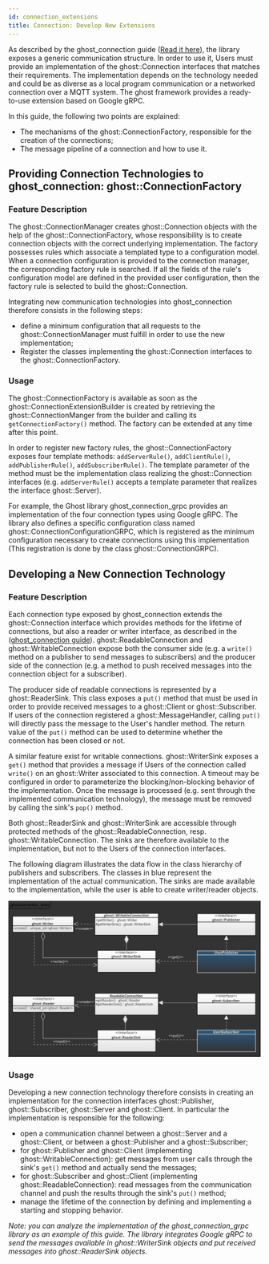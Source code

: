 ```yaml
---
id: connection_extensions
title: Connection: Develop New Extensions
---
```


As described by the ghost_connection guide ([Read it here](connection.md)), the library exposes a generic communication structure. In order to use it, Users must provide an implementation of the ghost::Connection interfaces that matches their requirements. The implementation depends on the technology needed and could be as diverse as a local program communication or a networked connection over a MQTT system. The ghost framework provides a ready-to-use extension based on Google gRPC.

In this guide, the following two points are explained:

- The mechanisms of the ghost::ConnectionFactory, responsible for the creation of the connections;
- The message pipeline of a connection and how to use it.

## Providing Connection Technologies to ghost_connection: ghost::ConnectionFactory

### Feature Description

The ghost::ConnectionManager creates ghost::Connection objects with the help of the ghost::ConnectionFactory, whose responsibility is to create connection objects with the correct underlying implementation. The factory possesses rules which associate a templated type to a configuration model. When a connection configuration is provided to the connection manager, the corresponding factory rule is searched. If all the fields of the rule's configuration model are defined in the provided user configuration, then the factory rule is selected to build the ghost::Connection.

Integrating new communication technologies into ghost_connection therefore consists in the following steps:

- define a minimum configuration that all requests to the ghost::ConnectionManager must fulfill in order to use the new implementation;
- Register the classes implementing the ghost::Connection interfaces to the ghost::ConnectionFactory.

### Usage

The ghost::ConnectionFactory is available as soon as the ghost::ConnectionExtensionBuilder is created by retrieving the ghost::ConnectionManger from the builder and calling its `getConnectionFactory()` method. The factory can be extended at any time after this point.

In order to register new factory rules, the ghost::ConnectionFactory exposes four template methods: `addServerRule()`, `addClientRule()`, `addPublisherRule()`, `addSubscriberRule()`. The template parameter of the method must be the implementation class realizing the ghost::Connection interfaces (e.g. `addServerRule()` accepts a template parameter that realizes the interface ghost::Server).

For example, the Ghost library ghost_connection_grpc provides an implementation of the four connection types using Google gRPC. The library also defines a specific configuration class named ghost::ConnectionConfigurationGRPC, which is registered as the minimum configuration necessary to create connections using this implementation (This registration is done by the class ghost::ConnectionGRPC).

## Developing a New Connection Technology

### Feature Description

Each connection type exposed by ghost_connection extends the ghost::Connection interface which provides methods for the lifetime of connections, but also a reader or writer interface, as described in the ([ghost_connection guide](connection.md)). ghost::ReadableConnection and ghost::WritableConnection expose both the consumer side (e.g. a `write()` method on a publisher to send messages to subscribers) and the producer side of the connection (e.g. a method to push received messages into the connection object for a subscriber).

The producer side of readable connections is represented by a ghost::ReaderSink. This class exposes a `put()` method that must be used in order to provide received messages to a ghost::Client or ghost::Subscriber. If users of the connection registered a ghost::MessageHandler, calling `put()` will directly pass the message to the User's handler method. The return value of the `put()` method can be used to determine whether the connection has been closed or not.

A similar feature exist for writable connections. ghost::WriterSink exposes a `get()` method that provides a message if Users of the connection called `write()` on an ghost::Writer associated to this connection. A timeout may be configured in order to parameterize the blocking/non-blocking behavior of the implementation. Once the message is processed (e.g. sent through the implemented communication technology), the message must be removed by calling the sink's `pop()` method.

Both ghost::ReaderSink and ghost::WriterSink are accessible through protected methods of the ghost::ReadableConnection, resp. ghost::WritableConnection. The sinks are therefore available to the implementation, but not to the Users of the connection interfaces.

The following diagram illustrates the data flow in the class hierarchy of publishers and subscribers. The classes in blue represent the implementation of the actual communication. The sinks are made available to the implementation, while the user is able to create writer/reader objects.

![Diagram: ghostmodule and Extensions](assets/ghostconnection_sinks.png)

### Usage

Developing a new connection technology therefore consists in creating an implementation for the connection interfaces ghost::Publisher, ghost::Subscriber, ghost::Server and ghost::Client. In particular the implementation is responsible for the following:

- open a communication channel between a ghost::Server and a ghost::Client, or between a ghost::Publisher and a ghost::Subscriber;
- for ghost::Publisher and ghost::Client (implementing ghost::WritableConnection): get messages from user calls through the sink's `get()` method and actually send the messages;
- for ghost::Subscriber and ghost::Client (implementing ghost::ReadableConnection): read messages from the communication channel and push the results through the sink's `put()` method;
- manage the lifetime of the connection by defining and implementing a starting and stopping behavior.

*Note: you can analyze the implementation of the ghost_connection_grpc library as an example of this guide. The library integrates Google gRPC to send the messages available in ghost::WriterSink objects and put received messages into ghost::ReaderSink objects.*